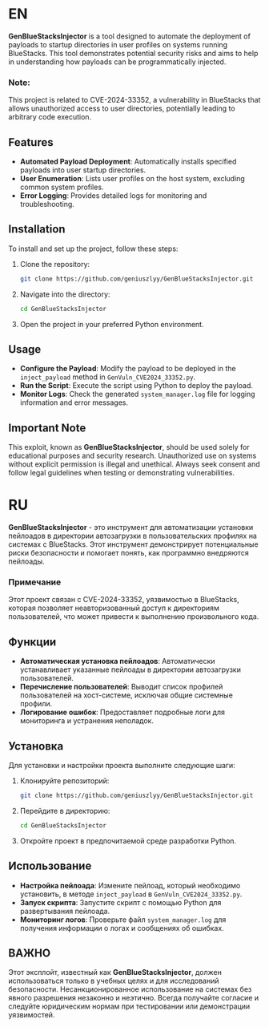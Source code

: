 # EN
**GenBlueStacksInjector** is a tool designed to automate the deployment of payloads to startup directories in user profiles on systems running BlueStacks. This tool demonstrates potential security risks and aims to help in understanding how payloads can be programmatically injected.

### Note:
This project is related to CVE-2024-33352, a vulnerability in BlueStacks that allows unauthorized access to user directories, potentially leading to arbitrary code execution.

## Features
- **Automated Payload Deployment**: Automatically installs specified payloads into user startup directories.
- **User Enumeration**: Lists user profiles on the host system, excluding common system profiles.
- **Error Logging**: Provides detailed logs for monitoring and troubleshooting.

## Installation
To install and set up the project, follow these steps:
1. Clone the repository:
   ```bash
   git clone https://github.com/geniuszlyy/GenBlueStacksInjector.git
   ```
2. Navigate into the directory:
   ```bash
   cd GenBlueStacksInjector
   ```
3. Open the project in your preferred Python environment.

## Usage
- **Configure the Payload**: Modify the payload to be deployed in the `inject_payload` method in `GenVuln_CVE2024_33352.py`.
- **Run the Script**: Execute the script using Python to deploy the payload.
- **Monitor Logs**: Check the generated `system_manager.log` file for logging information and error messages.

## Important Note
This exploit, known as **GenBlueStacksInjector**, should be used solely for educational purposes and security research. Unauthorized use on systems without explicit permission is illegal and unethical. Always seek consent and follow legal guidelines when testing or demonstrating vulnerabilities.

# RU
**GenBlueStacksInjector** -  это инструмент для автоматизации установки пейлоадов в директории автозагрузки в пользовательских профилях на системах с BlueStacks. Этот инструмент демонстрирует потенциальные риски безопасности и помогает понять, как программно внедряются пейлоады.

### Примечание
Этот проект связан с CVE-2024-33352, уязвимостью в BlueStacks, которая позволяет неавторизованный доступ к директориям пользователей, что может привести к выполнению произвольного кода.

## Функции
- **Автоматическая установка пейлоадов**: Автоматически устанавливает указанные пейлоады в директории автозагрузки пользователей.
- **Перечисление пользователей**: Выводит список профилей пользователей на хост-системе, исключая общие системные профили.
- **Логирование ошибок**: Предоставляет подробные логи для мониторинга и устранения неполадок.

## Установка
Для установки и настройки проекта выполните следующие шаги:
1. Клонируйте репозиторий:
   ```bash
   git clone https://github.com/geniuszlyy/GenBlueStacksInjector.git
   ```
2. Перейдите в директорию:
   ```bash
   cd GenBlueStacksInjector
   ```
3. Откройте проект в предпочитаемой среде разработки Python.
   
## Использование
- **Настройка пейлоада**: Измените пейлоад, который необходимо установить, в методе `inject_payload` в `GenVuln_CVE2024_33352.py`.
- **Запуск скрипта**: Запустите скрипт с помощью Python для развертывания пейлоада.
- **Мониторинг логов**: Проверьте файл `system_manager.log` для получения информации о логах и сообщениях об ошибках.

## ВАЖНО
Этот эксплойт, известный как **GenBlueStacksInjector**, должен использоваться только в учебных целях и для исследований безопасности. Несанкционированное использование на системах без явного разрешения незаконно и неэтично. Всегда получайте согласие и следуйте юридическим нормам при тестировании или демонстрации уязвимостей.
